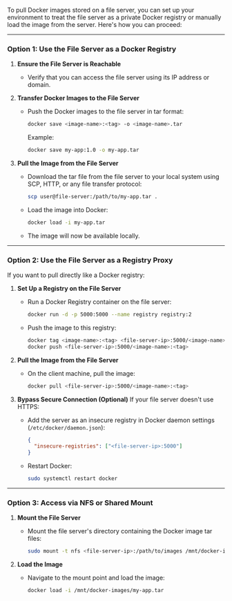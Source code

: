 To pull Docker images stored on a file server, you can set up your environment to treat the file server as a private Docker registry or manually load the image from the server. Here's how you can proceed:

---

### **Option 1: Use the File Server as a Docker Registry**

1. **Ensure the File Server is Reachable**
   - Verify that you can access the file server using its IP address or domain.

2. **Transfer Docker Images to the File Server**
   - Push the Docker images to the file server in tar format:
     ```bash
     docker save <image-name>:<tag> -o <image-name>.tar
     ```
     Example:
     ```bash
     docker save my-app:1.0 -o my-app.tar
     ```

3. **Pull the Image from the File Server**
   - Download the tar file from the file server to your local system using SCP, HTTP, or any file transfer protocol:
     ```bash
     scp user@file-server:/path/to/my-app.tar .
     ```
   - Load the image into Docker:
     ```bash
     docker load -i my-app.tar
     ```
   - The image will now be available locally.

---

### **Option 2: Use the File Server as a Registry Proxy**

If you want to pull directly like a Docker registry:

1. **Set Up a Registry on the File Server**
   - Run a Docker Registry container on the file server:
     ```bash
     docker run -d -p 5000:5000 --name registry registry:2
     ```
   - Push the image to this registry:
     ```bash
     docker tag <image-name>:<tag> <file-server-ip>:5000/<image-name>:<tag>
     docker push <file-server-ip>:5000/<image-name>:<tag>
     ```

2. **Pull the Image from the File Server**
   - On the client machine, pull the image:
     ```bash
     docker pull <file-server-ip>:5000/<image-name>:<tag>
     ```

3. **Bypass Secure Connection (Optional)**
   If your file server doesn't use HTTPS:
   - Add the server as an insecure registry in Docker daemon settings (`/etc/docker/daemon.json`):
     ```json
     {
       "insecure-registries": ["<file-server-ip>:5000"]
     }
     ```
   - Restart Docker:
     ```bash
     sudo systemctl restart docker
     ```

---

### **Option 3: Access via NFS or Shared Mount**

1. **Mount the File Server**
   - Mount the file server's directory containing the Docker image tar files:
     ```bash
     sudo mount -t nfs <file-server-ip>:/path/to/images /mnt/docker-images
     ```

2. **Load the Image**
   - Navigate to the mount point and load the image:
     ```bash
     docker load -i /mnt/docker-images/my-app.tar
     ```
